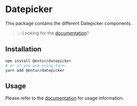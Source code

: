 # Datepicker

This package contains the different Datepicker components.

> 💡 Looking for the [documentation](https://design.entur.org/komponenter/)?

## Installation

```sh
npm install @entur/datepicker
# or if you are using Yarn:
yarn add @entur/datepicker
```

## Usage

Please refer to the [documentation](https://design.entur.org/komponenter/) for usage information.
